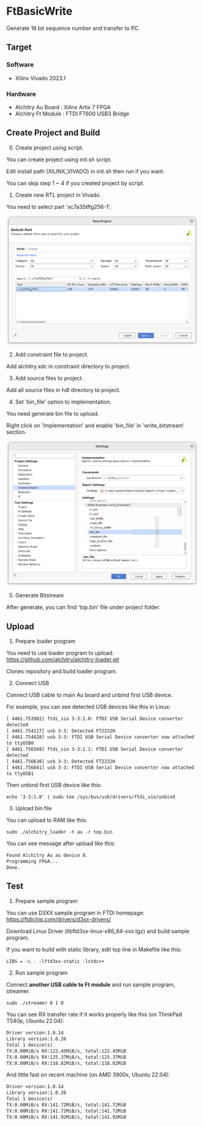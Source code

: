 # FtBasicWrite

Generate 16 bit sequence number and transfer to PC.

## Target
### Software

* Xilinx Vivado 2023.1

### Hardware

* Alchitry Au Board : Xilinx Artix 7 FPGA
* Alchitry Ft Module : FTDI FT600 USB3 Bridge

## Create Project and Build

0. Create project using script.

You can create project using init.sh script.

Edit install path (XILINX_VIVADO) in init.sh then run if you want.

You can skip step 1 ~ 4 if you created project by script.

1. Create new RTL project in Vivado.

You need to select part 'xc7a35tftg256-1'.

![Parts](docs/01_part.png)

2. Add constraint file to project.

Add alchitry.xdc in constraint directory to project.

3. Add source files to project.

Add all source files in hdl directory to project.

4. Set 'bin_file' option to implementation.

You need generate bin file to upload.

Right click on 'Implementation' and enable 'bin_file' in 'write_bitstream' section.

![bin file option](docs/02_imple.png)

5. Generate Bitstream

After generate, you can find 'top.bin' file under project folder.

## Upload

1. Prepare loader program

You need to use loader program to upload: https://github.com/alchitry/alchitry-loader.git

Clones repository and build loader program.

2. Connect USB

Connect USB cable to main Au board and unbind first USB device.

For example, you can see detected USB devices like this in Linux:

```
[ 4461.753982] ftdi_sio 3-3:1.0: FTDI USB Serial Device converter detected
[ 4461.754117] usb 3-3: Detected FT2232H
[ 4461.754428] usb 3-3: FTDI USB Serial Device converter now attached to ttyUSB0
[ 4461.756568] ftdi_sio 3-3:1.1: FTDI USB Serial Device converter detected
[ 4461.756630] usb 3-3: Detected FT2232H
[ 4461.756841] usb 3-3: FTDI USB Serial Device converter now attached to ttyUSB1
```

Then unbind first USB device like this:

```
echo '3-3:1.0' | sudo tee /sys/bus/usb/drivers/ftdi_sio/unbind
```

3. Upload bin file

You can upload to RAM like this:

```
sudo ./alchitry_loader -t au -r top.bin
```

You can see message after upload like this:

```
Found Alchitry Au as device 0.
Programming FPGA...
Done.
```

## Test

1. Prepare sample program

You can use D3XX sample program in FTDI homepage: https://ftdichip.com/drivers/d3xx-drivers/

Download Linux Driver (libftd3xx-linux-x86_64-xxx.tgz) and build sample program.

If you want to build with static library, edit top line in Makefile like this:

```
LIBS = -L . -lftd3xx-static -lstdc++
```

2. Run sample program

Connect **another USB cable to Ft module** and run sample program, streamer.

```
sudo ./streamer 0 1 0
```

You can see RX transfer rate if it works properly like this (on ThinkPad T540p, Ubuntu 22.04):

```
Driver version:1.0.14
Library version:1.0.26
Total 1 device(s)
TX:0.00MiB/s RX:122.45MiB/s, total:122.45MiB
TX:0.00MiB/s RX:125.37MiB/s, total:125.37MiB
TX:0.00MiB/s RX:118.82MiB/s, total:118.82MiB
```

And little fast on recent machine (on AMD 3900x, Ubuntu 22.04):

```
Driver version:1.0.14
Library version:1.0.26
Total 1 device(s)
TX:0.00MiB/s RX:141.72MiB/s, total:141.72MiB
TX:0.00MiB/s RX:141.72MiB/s, total:141.72MiB
TX:0.00MiB/s RX:141.92MiB/s, total:141.92MiB
```
